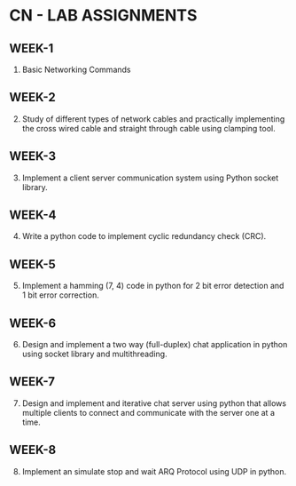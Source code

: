 # CN - LAB ASSIGNMENTS
## WEEK-1 
1. Basic Networking Commands

## WEEK-2
2. Study of different types of network cables and practically implementing the cross wired cable and straight through cable using clamping tool.

## WEEK-3
3. Implement a client server communication system using Python socket library.

## WEEK-4
4. Write a python code to implement cyclic redundancy check (CRC).

## WEEK-5
5. Implement a hamming (7, 4) code in python for 2 bit error detection and 1 bit error correction.

## WEEK-6
6. Design and implement a two way (full-duplex) chat application in python using socket library and multithreading.

## WEEK-7
7. Design and implement and iterative chat server using python that allows multiple clients to connect and communicate with the server one at a time.

## WEEK-8
8. Implement an simulate stop and wait ARQ Protocol using UDP in python.


